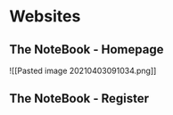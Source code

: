 # Websites
## The NoteBook - Homepage
![[Pasted image 20210403091034.png]]
## The NoteBook - Register


